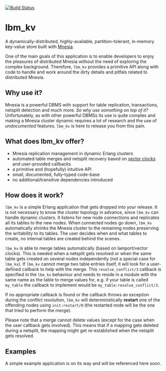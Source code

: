 [![Build Status](https://travis-ci.org/lindenbaum/lbm_kv.png?branch=master)](https://travis-ci.org/lindenbaum/lbm_kv)

lbm_kv
======

A dynamically-distributed, highly-available, partition-tolerant, in-memory
key-value store built with [Mnesia](http://www.erlang.org/doc/apps/mnesia/).

One of the main goals of this application is to enable developers to enjoy the
pleasures of distributed Mnesia without the need of exploring the complex
background. Therefore, `lbm_kv` provides a primitive API along with code to
handle and work around the dirty details and pitfals related to distributed
Mnesia.

Why use it?
-----------

Mnesia is a powerful DBMS with support for table replication, transactions,
netsplit detection and much more. _So why use something on top of it?_
Unfortunately, as with other powerful DBMSs its use is quite complex and making
a Mnesia cluster dynamic requires a lot of research and the use of
_undocumented_ features. `lbm_kv` is here to release you from this pain.

What does lbm_kv offer?
-----------------------

* Mnesia replication management in dynamic Erlang clusters
* automated table merges and netsplit recovery based on
  [vector clocks](https://en.wikipedia.org/wiki/Vector_clock) and user-provided
  callbacks
* a primitive and (hopefully) intuitive API
* small, documented, fully-typed code-base
* no additional/transitive dependencies introduced

How does it work?
-----------------

`lbm_kv` is a simple Erlang application that gets dropped into your release. It
is not necessary to know the cluster topology in advance, since `lbm_kv` can
handle dynamic clusters. It listens for new node connections and replicates all
its tables to the new nodes. When connected nodes go down, `lbm_kv`
automatically shrinks the Mnesia cluster to the remaining nodes preserving the
writability to its tables. The user decides when and what tables to create, no
internal tables are created behind the scenes.

`lbm_kv` is able to merge tables automatically (based on lamport/vector clocks).
This is needed when a netsplit gets resolved or when the same table gets created
on several nodes independently (not a special case for `lbm_kv`). If `lbm_kv`
cannot merge two table entries itself, it will look for a user-defined callback
to help with the merge. This `resolve_conflict/3` callback is specified in the
`lbm_kv` behaviour and needs to reside in a module with the same name as the
table to merge values for, e.g. if your table is called `my_table` the callback
to implement would be `my_table:resolve_conflict/3`.

If no appropriate callback is found or the callback throws an exception during
the conflict resolution, `lbm_kv` will deterministically __restart__ one of the
offending nodes using `init:restart/0` (the restarted node will be the one that
tried to perform the merge).

Please note that a merge cannot delete values (except for the case when the
user callback gets involved). This means that if a mapping gets deleted during
a netsplit, the mapping might get re-established when the netsplit gets
resolved.

Examples
--------

A simple example application is on its way and will be referenced here soon.
